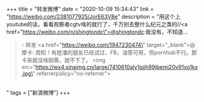 +++
title = "转发微博"
date = "2020-10-09 15:34:43"
link = "https://weibo.com/2381077925/JorE63V8e"
description = "用这个上youtube的话，看看观察者cgtv啥的就行了，千万别去整什么纪元之类的//<a href=\"https://weibo.com/n/shingtondc\">@shingtondc</a>:我没有，不知道...<br><blockquote> - 转发 <a href=\"https://weibo.com/1947230474\" target=\"_blank\">@摩卡</a>: 周知！有姓潘的朋友已经试过，FB，油管可用，但pornhub不行。那卡哥就没啥刚需，就不下了。 <img src=\"https://wx4.sinaimg.cn/large/7410610aly1gjjh99jbemj20v91vo1kx.jpg\" referrerpolicy=\"no-referrer\"><br><br></blockquote>"
tags = ["新浪微博"]
+++
